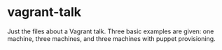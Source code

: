 vagrant-talk
============

Just the files about a Vagrant talk. Three basic examples are given: one machine, three machines, and three machines with puppet provisioning.